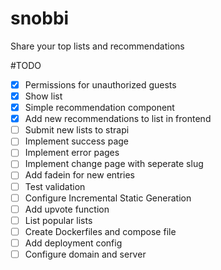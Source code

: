 # snobbi
Share your top lists and recommendations

#TODO

- [x] Permissions for unauthorized guests
- [x] Show list
- [x] Simple recommendation component
- [x] Add new recommendations to list in frontend
- [ ] Submit new lists to strapi
- [ ] Implement success page
- [ ] Implement error pages
- [ ] Implement change page with seperate slug
- [ ] Add fadein for new entries
- [ ] Test validation
- [ ] Configure Incremental Static Generation
- [ ] Add upvote function
- [ ] List popular lists
- [ ] Create Dockerfiles and compose file
- [ ] Add deployment config
- [ ] Configure domain and server